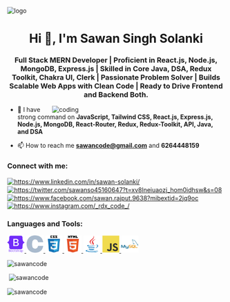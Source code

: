 ![logo](https://github.com/sawancode/sawancode/blob/main/png)
<h1 align="center">Hi 👋, I'm Sawan Singh Solanki</h1>
<h3 align="center">Full Stack MERN Developer | Proficient in React.js, Node.js, MongoDB, Express.js | Skilled in Core Java, DSA, Redux Toolkit, Chakra UI, Clerk | Passionate Problem Solver | Builds Scalable Web Apps with Clean Code | Ready to Drive Frontend and Backend Both.
</h3>

<img align="right" alt="coding" width="400" src="https://user-images.githubusercontent.com/55389276/140866485-8fb1c876-9a8f-4d6a-98dc-08c4981eaf70.gif">

- 🌱 I have strong command on **JavaScript, Tailwind CSS, React.js, Express.js, Node.js, MongoDB, React-Router, Redux, Redux-Toolkit, API, Java, and DSA**

- 📫 How to reach me **sawancode@gmail.com** and **6264448159**

<h3 align="left">Connect with me:</h3>
<p align="left">
<a href="https://linkedin.com/in/https://www.linkedin.com/in/sawan-solanki/" target="blank"><img align="center" src="https://raw.githubusercontent.com/rahuldkjain/github-profile-readme-generator/master/src/images/icons/Social/linked-in-alt.svg" alt="https://www.linkedin.com/in/sawan-solanki/" height="30" width="40" /></a>  
<a href="https://twitter.com/https://twitter.com/sawanso45160647?t=xv8lneiuaozj_hom0idhsw&s=08" target="blank"><img align="center" src="https://raw.githubusercontent.com/rahuldkjain/github-profile-readme-generator/master/src/images/icons/Social/twitter.svg" alt="https://twitter.com/sawanso45160647?t=xv8lneiuaozj_hom0idhsw&s=08" height="30" width="40" /></a>
<a href="https://fb.com/https://www.facebook.com/sawan.rajput.9638?mibextid=2jq9oc" target="blank"><img align="center" src="https://raw.githubusercontent.com/rahuldkjain/github-profile-readme-generator/master/src/images/icons/Social/facebook.svg" alt="https://www.facebook.com/sawan.rajput.9638?mibextid=2jq9oc" height="30" width="40" /></a>
<a href="https://instagram.com/https://www.instagram.com/_rdx_code_/" target="blank"><img align="center" src="https://raw.githubusercontent.com/rahuldkjain/github-profile-readme-generator/master/src/images/icons/Social/instagram.svg" alt="https://www.instagram.com/_rdx_code_/" height="30" width="40" /></a>
</p>

<h3 align="left">Languages and Tools:</h3>
<p align="left"> <a href="https://getbootstrap.com" target="_blank" rel="noreferrer"> <img src="https://raw.githubusercontent.com/devicons/devicon/master/icons/bootstrap/bootstrap-plain-wordmark.svg" alt="bootstrap" width="40" height="40"/> </a> <a href="https://www.cprogramming.com/" target="_blank" rel="noreferrer"> <img src="https://raw.githubusercontent.com/devicons/devicon/master/icons/c/c-original.svg" alt="c" width="40" height="40"/> </a> <a href="https://www.w3schools.com/css/" target="_blank" rel="noreferrer"> <img src="https://raw.githubusercontent.com/devicons/devicon/master/icons/css3/css3-original-wordmark.svg" alt="css3" width="40" height="40"/> </a> <a href="https://www.w3.org/html/" target="_blank" rel="noreferrer"> <img src="https://raw.githubusercontent.com/devicons/devicon/master/icons/html5/html5-original-wordmark.svg" alt="html5" width="40" height="40"/> </a> <a href="https://www.java.com" target="_blank" rel="noreferrer"> <img src="https://raw.githubusercontent.com/devicons/devicon/master/icons/java/java-original.svg" alt="java" width="40" height="40"/> </a> <a href="https://developer.mozilla.org/en-US/docs/Web/JavaScript" target="_blank" rel="noreferrer"> <img src="https://raw.githubusercontent.com/devicons/devicon/master/icons/javascript/javascript-original.svg" alt="javascript" width="40" height="40"/> </a> <a href="https://www.mysql.com/" target="_blank" rel="noreferrer"> <img src="https://raw.githubusercontent.com/devicons/devicon/master/icons/mysql/mysql-original-wordmark.svg" alt="mysql" width="40" height="40"/> </a> </p>


<p align="left"> <img src="https://komarev.com/ghpvc/?username=sawancode&label=Profile%20views&color=0e75b6&style=flat" alt="sawancode" /> </p>

<p>&nbsp;<img align="center" src="https://github-readme-stats.vercel.app/api?username=sawancode&show_icons=true&locale=en" alt="sawancode" /></p>

<p><img align="center" src="https://github-readme-streak-stats.herokuapp.com/?user=sawancode&" alt="sawancode" /></p>

